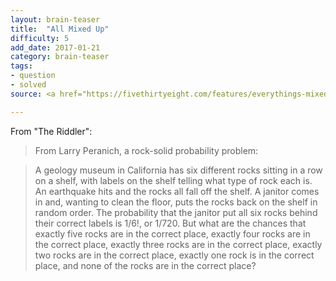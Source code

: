 ```yaml
---
layout: brain-teaser
title:  "All Mixed Up"
difficulty: 5
add_date: 2017-01-21
category: brain-teaser
tags:
- question
- solved
source: <a href="https://fivethirtyeight.com/features/everythings-mixed-up-can-you-sort-it-all-out/">The Riddler</a>

---
```


From "The Riddler":

> From Larry Peranich, a rock-solid probability problem:

> A geology museum in California has six different rocks sitting in a
row on a shelf, with labels on the shelf telling what type of rock
each is. An earthquake hits and the rocks all fall off the shelf. A
janitor comes in and, wanting to clean the floor, puts the rocks back
on the shelf in random order. The probability that the janitor put all
six rocks behind their correct labels is 1/6!, or 1/720. But what are
the chances that exactly five rocks are in the correct place, exactly
four rocks are in the correct place, exactly three rocks are in the
correct place, exactly two rocks are in the correct place, exactly one
rock is in the correct place, and none of the rocks are in the correct
place?
